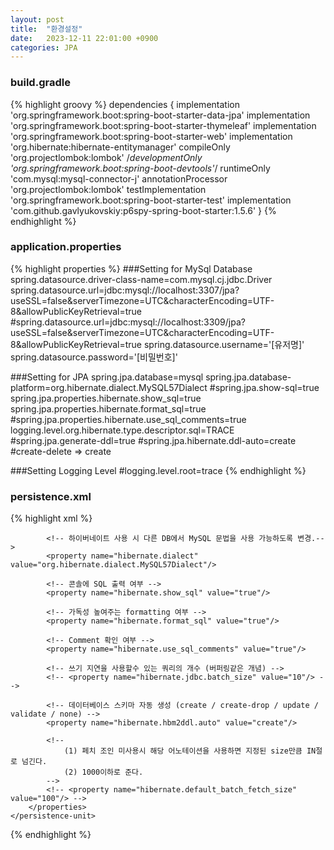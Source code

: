 ```yaml
---
layout: post
title:  "환경설정"
date:   2023-12-11 22:01:00 +0900
categories: JPA
---
```


### build.gradle

{% highlight groovy %}
dependencies {
    implementation 'org.springframework.boot:spring-boot-starter-data-jpa'
    implementation 'org.springframework.boot:spring-boot-starter-thymeleaf'
    implementation 'org.springframework.boot:spring-boot-starter-web'
    implementation 'org.hibernate:hibernate-entitymanager'
    compileOnly 'org.projectlombok:lombok'
    /*developmentOnly 'org.springframework.boot:spring-boot-devtools'*/
    runtimeOnly 'com.mysql:mysql-connector-j'
    annotationProcessor 'org.projectlombok:lombok'
    testImplementation 'org.springframework.boot:spring-boot-starter-test'
    implementation 'com.github.gavlyukovskiy:p6spy-spring-boot-starter:1.5.6'
}
{% endhighlight %}

### application.properties

{% highlight properties %}
###Setting for MySql Database
spring.datasource.driver-class-name=com.mysql.cj.jdbc.Driver
spring.datasource.url=jdbc:mysql://localhost:3307/jpa?useSSL=false&serverTimezone=UTC&characterEncoding=UTF-8&allowPublicKeyRetrieval=true
#spring.datasource.url=jdbc:mysql://localhost:3309/jpa?useSSL=false&serverTimezone=UTC&characterEncoding=UTF-8&allowPublicKeyRetrieval=true
spring.datasource.username='[유저명]'
spring.datasource.password='[비밀번호]'

###Setting for JPA
spring.jpa.database=mysql
spring.jpa.database-platform=org.hibernate.dialect.MySQL57Dialect
#spring.jpa.show-sql=true
spring.jpa.properties.hibernate.show_sql=true
spring.jpa.properties.hibernate.format_sql=true
#spring.jpa.properties.hibernate.use_sql_comments=true
logging.level.org.hibernate.type.descriptor.sql=TRACE
#spring.jpa.generate-ddl=true
#spring.jpa.hibernate.ddl-auto=create
#create-delete => create

###Setting Logging Level
#logging.level.root=trace
{% endhighlight %}

### persistence.xml

{% highlight xml %}
<?xml version="1.0" encoding="UTF-8"?>
<persistence version="2.2"
            xmlns="http://xmlns.jcp.org/xml/ns/persistence" xmlns:xsi="http://www.w3.org/2001/XMLSchema-instance"
            xsi:schemaLocation="http://xmlns.jcp.org/xml/ns/persistence http://xmlns.jcp.org/xml/ns/persistence/persistence_2_2.xsd">
    <!--  EntityManagerFactory 생성 시 사용되는 persistence name -->
    <persistence-unit name="hello">
        <!-- Named 쿼리를 xml로 사용하고 싶을시 활성화 -->
        <!-- <mapping-file>META-INF/ormMember.xml</mapping-file> -->
        <properties>
            <!-- 필수 속성 -->
            <property name="javax.persistence.jdbc.driver" value="com.mysql.cj.jdbc.Driver"/>
            <property name="javax.persistence.jdbc.user" value="[유저명]"/>
            <property name="javax.persistence.jdbc.password" value="[비밀번호]"/>
            <property name="javax.persistence.jdbc.url" value="jdbc:mysql://localhost:3307/jpa?characterEncoding=UTF-8&amp;serverTimezone=UTC"/>

            <!-- 하이버네이트 사용 시 다른 DB에서 MySQL 문법을 사용 가능하도록 변경.-->
            <property name="hibernate.dialect" value="org.hibernate.dialect.MySQL57Dialect"/>
            
            <!-- 콘솔에 SQL 출력 여부 -->
            <property name="hibernate.show_sql" value="true"/>
            
            <!-- 가독성 높여주는 formatting 여부 -->
            <property name="hibernate.format_sql" value="true"/>
            
            <!-- Comment 확인 여부 -->
            <property name="hibernate.use_sql_comments" value="true"/>
            
            <!-- 쓰기 지연을 사용할수 있는 쿼리의 개수 (버퍼링같은 개념) -->
            <!-- <property name="hibernate.jdbc.batch_size" value="10"/> -->
            
            <!-- 데이터베이스 스키마 자동 생성 (create / create-drop / update / validate / none) -->
            <property name="hibernate.hbm2ddl.auto" value="create"/>
            
            <!--
                (1) 페치 조인 미사용시 해당 어노테이션을 사용하면 지정된 size만큼 IN절로 넘긴다.
                (2) 1000이하로 준다.
            -->
            <!-- <property name="hibernate.default_batch_fetch_size" value="100"/> -->
        </properties>
    </persistence-unit>
</persistence>
{% endhighlight %}